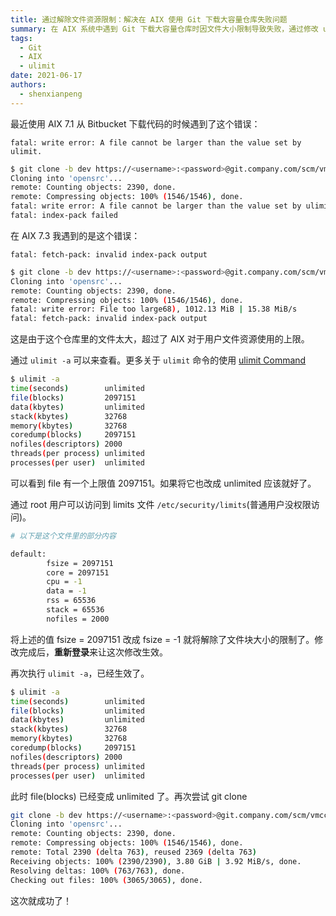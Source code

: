 ```yaml
---
title: 通过解除文件资源限制：解决在 AIX 使用 Git 下载大容量仓库失败问题
summary: 在 AIX 系统中遇到 Git 下载大容量仓库时因文件大小限制导致失败，通过修改 ulimit 设置解决问题。
tags:
  - Git
  - AIX
  - ulimit
date: 2021-06-17
authors:
  - shenxianpeng
---
```


最近使用 AIX 7.1 从 Bitbucket 下载代码的时候遇到了这个错误：


`fatal: write error: A file cannot be larger than the value set by ulimit.`

```bash
$ git clone -b dev https://<username>:<password>@git.company.com/scm/vmcc/opensrc.git --depth 1
Cloning into 'opensrc'...
remote: Counting objects: 2390, done.
remote: Compressing objects: 100% (1546/1546), done.
fatal: write error: A file cannot be larger than the value set by ulimit.
fatal: index-pack failed
```

在 AIX 7.3 我遇到的是这个错误：

`fatal: fetch-pack: invalid index-pack output`

```bash
$ git clone -b dev https://<username>:<password>@git.company.com/scm/vmcc/opensrc.git --depth 1
Cloning into 'opensrc'...
remote: Counting objects: 2390, done.
remote: Compressing objects: 100% (1546/1546), done.
fatal: write error: File too large68), 1012.13 MiB | 15.38 MiB/s
fatal: fetch-pack: invalid index-pack output
```

这是由于这个仓库里的文件太大，超过了 AIX 对于用户文件资源使用的上限。

通过 `ulimit -a` 可以来查看。更多关于 `ulimit` 命令的使用 [ulimit Command](https://www.ibm.com/docs/en/aix/7.1?topic=u-ulimit-command)

```bash
$ ulimit -a
time(seconds)        unlimited
file(blocks)         2097151
data(kbytes)         unlimited
stack(kbytes)        32768
memory(kbytes)       32768
coredump(blocks)     2097151
nofiles(descriptors) 2000
threads(per process) unlimited
processes(per user)  unlimited
```

可以看到 file 有一个上限值 2097151。如果将它也改成 unlimited 应该就好了。

通过 root 用户可以访问到 limits 文件 `/etc/security/limits`(普通用户没权限访问)。

```bash
# 以下是这个文件里的部分内容

default:
        fsize = 2097151
        core = 2097151
        cpu = -1
        data = -1
        rss = 65536
        stack = 65536
        nofiles = 2000
```

将上述的值 fsize = 2097151 改成 fsize = -1 就将解除了文件块大小的限制了。修改完成后，**重新登录**来让这次修改生效。

再次执行 `ulimit -a`，已经生效了。

```bash
$ ulimit -a
time(seconds)        unlimited
file(blocks)         unlimited
data(kbytes)         unlimited
stack(kbytes)        32768
memory(kbytes)       32768
coredump(blocks)     2097151
nofiles(descriptors) 2000
threads(per process) unlimited
processes(per user)  unlimited
```

此时 file(blocks) 已经变成 unlimited 了。再次尝试 git clone

```bash
git clone -b dev https://<username>:<password>@git.company.com/scm/vmcc/opensrc.git --depth 1
Cloning into 'opensrc'...
remote: Counting objects: 2390, done.
remote: Compressing objects: 100% (1546/1546), done.
remote: Total 2390 (delta 763), reused 2369 (delta 763)
Receiving objects: 100% (2390/2390), 3.80 GiB | 3.92 MiB/s, done.
Resolving deltas: 100% (763/763), done.
Checking out files: 100% (3065/3065), done.
```

这次就成功了！
